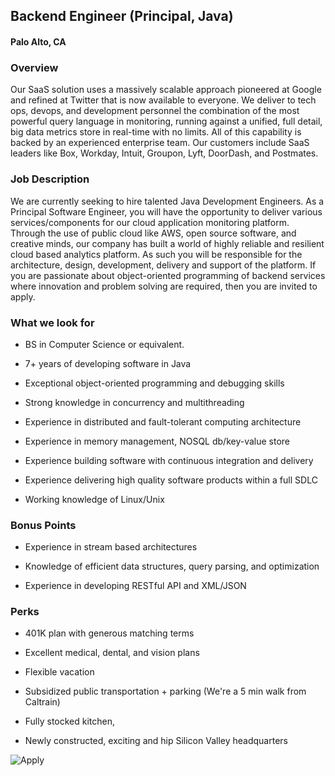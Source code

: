 ## Backend Engineer (Principal, Java)
#### Palo Alto, CA

### Overview
Our SaaS solution uses a massively scalable approach pioneered at Google and refined at Twitter that is now available to everyone. We deliver to tech ops, devops, and development personnel the combination of the most powerful query language in monitoring, running against a unified, full detail, big data metrics store in real-time with no limits. All of this capability is backed by an experienced enterprise team. Our customers include SaaS leaders like Box, Workday, Intuit, Groupon, Lyft, DoorDash, and Postmates.

### Job Description
We are currently seeking to hire talented Java Development Engineers. As a Principal Software Engineer, you will have the opportunity to deliver various services/components for our cloud application monitoring platform. Through the use of public cloud like AWS, open source software, and creative minds, our company has built a world of highly reliable and resilient cloud based analytics platform. As such you will be responsible for the architecture, design, development, delivery and support of the platform. If you are passionate about object-oriented programming of backend services where innovation and problem solving are required, then you are invited to apply.

### What we look for

+	BS in Computer Science or equivalent.

+	7+ years of developing software in Java

+	Exceptional object-oriented programming and debugging skills

+	Strong knowledge in concurrency and multithreading

+	Experience in distributed and fault-tolerant computing architecture

+	Experience in memory management, NOSQL db/key-value store

+	Experience building software with continuous integration and delivery

+	Experience delivering high quality software products within a full SDLC

+	Working knowledge of Linux/Unix

### Bonus Points

+	Experience in stream based architectures

+	Knowledge of efficient data structures, query parsing, and optimization

+	Experience in developing RESTful API and XML/JSON

### Perks

+	401K plan with generous matching terms

+	Excellent medical, dental, and vision plans

+	Flexible vacation

+	Subsidized public transportation + parking (We're a 5 min walk from Caltrain)

+	Fully stocked kitchen,

+	Newly constructed, exciting and hip Silicon Valley headquarters


![Apply](https://dabuttonfactory.com/button.png?t=Apply&f=Calibri-Bold&ts=24&tc=fff&tshs=1&tshc=000&hp=20&vp=8&c=5&bgt=gradient&bgc=3d85c6&ebgc=073763)
